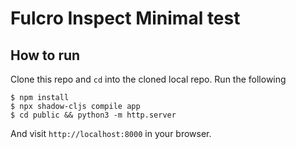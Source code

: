 Fulcro Inspect Minimal test
===========================

How to run
----------

Clone this repo and `cd` into the cloned local repo. Run the following

    $ npm install
    $ npx shadow-cljs compile app
    $ cd public && python3 -m http.server
    
And visit `http://localhost:8000` in your browser.
